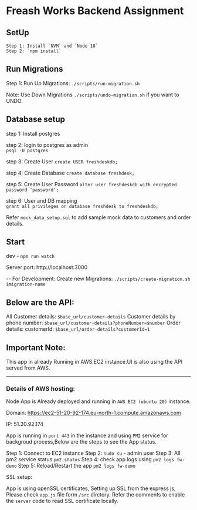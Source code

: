 # Freash Works Backend Assignment

## SetUp
    Step 1: Install `NVM` and `Node 18`    
    Step 2: `npm install`

## Run Migrations
 Step 1: Run Up Migrations: `./scripts/run-migration.sh`
 
 Note: Use Down Migrations  `./scripts/undo-migration.sh` if you want to UNDO.    

## Database setup
   
step 1: Install postgres 

step 2: login to postgres as admin  
        `psql -U postgres` 

step 3: Create User 
        `create USER freshdeskdb;` 

step 4: Create Database
        `create database freshdesk;`

step 5: Create User Password
        `alter user freshdeskdb with encrypted password 'password';`

step 6: User and DB mapping       
        `grant all privileges on database freshdesk to freshdeskdb;`

Refer `mock_data_setup.sql` to add sample mock data to customers and order details. 

## Start
dev - `npm run watch`

Server port: http://localhost:3000

-- For Development:
Create new Migrations: `./scripts/create-migration.sh $migration-name`

## Below are the API:
All Customer details: `$base_url/customer-details`
Customer details by phone number: `$base_url/customer-details?phoneNumber=$number`
Order details: customerId: `$base_url/order-details?customerId=1`

## Important Note:
This app in already Running in AWS EC2 instance.UI is also using the API served from AWS.


--------------------------------------------------------------------------------------------


### Details of AWS hosting:

Node App is Already deployed and running in `AWS EC2 (ubuntu 20)` instance.

Domain: https://ec2-51-20-92-174.eu-north-1.compute.amazonaws.com

IP: 51.20.92.174

App is running in `port 443` in the instance and using `PM2` service for backgroud process,Below are the steps to see the App status.

Step 1: Connect to EC2 instance
Step 2: `sudo su` - admin user
Step 3: All pm2 service status `pm2 status`
Step 4: check app logs using `pm2 logs fw-demo`
Step 5: Reload/Restart the app `pm2 logs fw-demo` 


SSL setup:

App is using openSSL certificates, Setting up SSL from the express js, Please check `app.js` file form `/src` dirctory. Refer the comments to enable the `server` code to read SSL certificate locally. 
